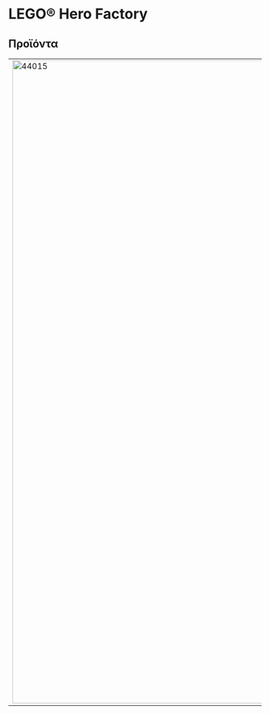 <h1>LEGO® Hero Factory</h1>
<h2>Προϊόντα</h2>
<table>
<tr>
<td rowspan="2"><img alt="44015" src="https://www.lego.com/cdn/product-assets/product.img.pri/44015_prod.jpg" width="1280"></td>
<td><b>44015 ΟΧΗΜΑ ΤΟΥ EVO</b></td>
</tr>
<tr>
<td>Προσοχή, EVO! Ένας τεράστιος σεισμός έχει αφήσει τεράστιες ρωγμές στους δρόμους της Αντρόπολις Σίτυ. Γιγαντιαία θηρία και μια άγρια ομάδα κακών πηδηχτών ξεπηδούν από τη ρωγμή για να επιτεθούν. Ενεργοποιήστε τον περιπατητή σας, κλειδώστε το γείσο του καθίσματος και πηγαίνετε να το ελέγξετε. Χρησιμοποίησε τη συσκευή επικοινωνίας σου για να καλέσεις τους άλλους Χίροουζ και απωθήσεις τους κακούς εισβολείς με το όπλο σου και το κοφτερό πριόνι σου μέχρι να έρθουν ενισχύσεις. Περιλαμβάνει το μίνι ρομπότ EVO με όπλο και αξεσουάρ.</td>
</tr>
</table>